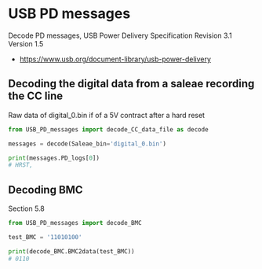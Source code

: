 # USB PD messages

Decode PD messages, USB Power Delivery Specification Revision 3.1 Version 1.5

- https://www.usb.org/document-library/usb-power-delivery



## Decoding the digital data from a saleae recording the CC line

Raw data of digital_0.bin if of a 5V contract after a hard reset

```python
from USB_PD_messages import decode_CC_data_file as decode

messages = decode(Saleae_bin='digital_0.bin')

print(messages.PD_logs[0])
# HRST,

```





## Decoding BMC

Section 5.8

```python
from USB_PD_messages import decode_BMC

test_BMC = '11010100'

print(decode_BMC.BMC2data(test_BMC))
# 0110

```


